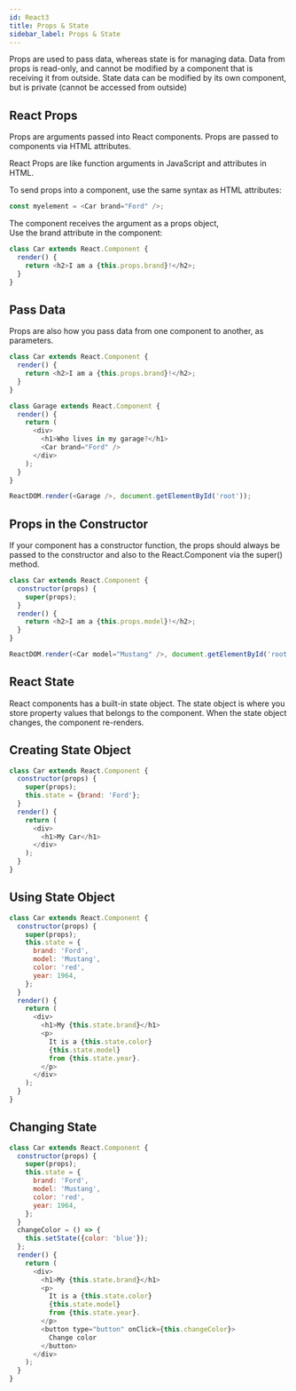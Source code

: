 ```yaml
---
id: React3
title: Props & State
sidebar_label: Props & State
---
```


Props are used to pass data, whereas state is for managing data. Data from props is read-only, and cannot be modified by a component that is receiving it from outside. State data can be modified by its own component, but is private (cannot be accessed from outside)

## React Props

Props are arguments passed into React components. Props are passed to components via HTML attributes.

React Props are like function arguments in JavaScript and attributes in HTML.

To send props into a component, use the same syntax as HTML attributes:

```js
const myelement = <Car brand="Ford" />;
```

The component receives the argument as a props object,<br/> Use the brand attribute in the component:

```js
class Car extends React.Component {
  render() {
    return <h2>I am a {this.props.brand}!</h2>;
  }
}
```

## Pass Data

Props are also how you pass data from one component to another, as parameters.

```js
class Car extends React.Component {
  render() {
    return <h2>I am a {this.props.brand}!</h2>;
  }
}

class Garage extends React.Component {
  render() {
    return (
      <div>
        <h1>Who lives in my garage?</h1>
        <Car brand="Ford" />
      </div>
    );
  }
}

ReactDOM.render(<Garage />, document.getElementById('root'));
```

## Props in the Constructor

If your component has a constructor function, the props should always be passed to the constructor and also to the React.Component via the super() method.

```js
class Car extends React.Component {
  constructor(props) {
    super(props);
  }
  render() {
    return <h2>I am a {this.props.model}!</h2>;
  }
}

ReactDOM.render(<Car model="Mustang" />, document.getElementById('root'));
```

## React State

React components has a built-in state object. The state object is where you store property values that belongs to the component. When the state object changes, the component re-renders.

## Creating State Object

```js title="Creating State Object"
class Car extends React.Component {
  constructor(props) {
    super(props);
    this.state = {brand: 'Ford'};
  }
  render() {
    return (
      <div>
        <h1>My Car</h1>
      </div>
    );
  }
}
```

## Using State Object

```js title="Using State Object"
class Car extends React.Component {
  constructor(props) {
    super(props);
    this.state = {
      brand: 'Ford',
      model: 'Mustang',
      color: 'red',
      year: 1964,
    };
  }
  render() {
    return (
      <div>
        <h1>My {this.state.brand}</h1>
        <p>
          It is a {this.state.color}
          {this.state.model}
          from {this.state.year}.
        </p>
      </div>
    );
  }
}
```

## Changing State

```js title="Changing State"
class Car extends React.Component {
  constructor(props) {
    super(props);
    this.state = {
      brand: 'Ford',
      model: 'Mustang',
      color: 'red',
      year: 1964,
    };
  }
  changeColor = () => {
    this.setState({color: 'blue'});
  };
  render() {
    return (
      <div>
        <h1>My {this.state.brand}</h1>
        <p>
          It is a {this.state.color}
          {this.state.model}
          from {this.state.year}.
        </p>
        <button type="button" onClick={this.changeColor}>
          Change color
        </button>
      </div>
    );
  }
}
```
